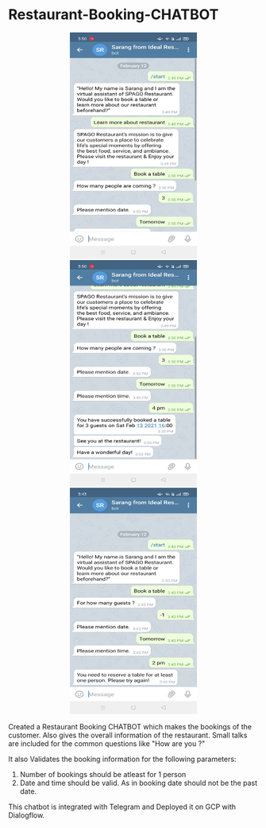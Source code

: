 # Restaurant-Booking-CHATBOT

<p align="center">
  <img src="Images/Booking 1.jpg" width="256" height="455">
  <img src="Images/Booking 2.jpg" width="256" height="455">
  <img src="Images/validation.jpg" width="256" height="455">
</p>


Created a Restaurant Booking CHATBOT which makes the bookings of the customer. Also gives the overall information of the restaurant.
Small talks are included for the common questions like "How are you ?"

It also Validates the booking information for the following parameters:
1. Number of bookings should be atleast for 1 person
2. Date and time should be valid. As in booking date should not be the past date.

This chatbot is integrated with Telegram and Deployed it on GCP with Dialogflow.
